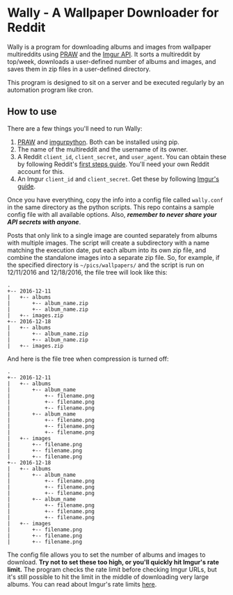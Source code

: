# Wally - A Wallpaper Downloader for Reddit

Wally is a program for downloading albums and images from wallpaper multireddits using
[PRAW](https://praw.readthedocs.io/en/latest/) and the [Imgur API](http://api.imgur.com/).
It sorts a multireddit by top/week, downloads a user-defined number of albums and images,
and saves them in zip files in a user-defined directory.

This program is designed to sit on a server and be executed regularly by an automation program like cron.


## How to use

There are a few things you'll need to run Wally:

1. [PRAW](https://praw.readthedocs.io/en/latest/) and [imgurpython](https://github.com/Imgur/imgurpython).
Both can be installed using pip.
2. The name of the multireddit and the username of its owner.
3. A Reddit `client_id`, `client_secret`, and `user_agent`. You can obtain these
by following Reddit's [first steps guide](https://github.com/reddit/reddit/wiki/OAuth2-Quick-Start-Example#first-steps).
You'll need your own Reddit account for this.
4. An Imgur `client_id` and `client_secret`. Get these by following [Imgur's guide](https://apidocs.imgur.com/#register-an-application-important).

Once you have everything, copy the info into a config file called `wally.conf`
in the same directory as the python scripts. This repo contains a sample config file with
all available options. Also, **_remember to never share your API secrets with anyone_**.

Posts that only link to a single image are counted separately from albums with multiple images.
The script will create a subdirectory with a name matching the execution date, put each album into its own zip file,
and combine the standalone images into a separate zip file.
So, for example, if the specified directory is `~/pics/wallpapers/` and
the script is run on 12/11/2016 and 12/18/2016, the file tree will look like this:

```
.
+-- 2016-12-11
|   +-- albums
|       +-- album_name.zip
|       +-- album_name.zip
|   +-- images.zip
+-- 2016-12-18
|   +-- albums
|       +-- album_name.zip
|       +-- album_name.zip
|   +-- images.zip
```

And here is the file tree when compression is turned off:

```
.
+-- 2016-12-11
|   +-- albums
|       +-- album_name
|           +-- filename.png
|           +-- filename.png
|           +-- filename.png
|       +-- album_name
|           +-- filename.png
|           +-- filename.png
|           +-- filename.png
|   +-- images
|       +-- filename.png
|       +-- filename.png
|       +-- filename.png
+-- 2016-12-18
|   +-- albums
|       +-- album_name
|           +-- filename.png
|           +-- filename.png
|           +-- filename.png
|       +-- album_name
|           +-- filename.png
|           +-- filename.png
|           +-- filename.png
|   +-- images
|       +-- filename.png
|       +-- filename.png
|       +-- filename.png
```

The config file allows you to set the number of albums and images to download.
**Try not to set these too high, or you'll quickly hit Imgur's rate limit.**
The program checks the rate limit before checking Imgur URLs, but it's still possible
to hit the limit in the middle of downloading very large albums. You can read
about Imgur's rate limits [here](https://apidocs.imgur.com/#rate-limits).
